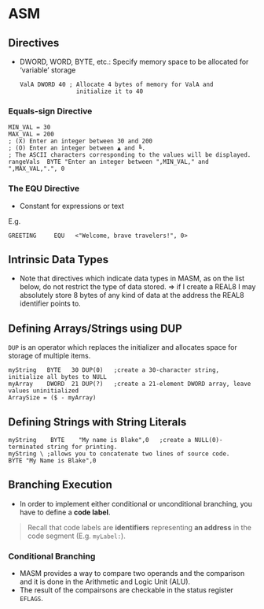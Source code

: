 # ASM

## Directives

- DWORD, WORD, BYTE, etc.: Specify memory space to be allocated for ‘variable’ storage

    ```
    ValA DWORD 40 ; Allocate 4 bytes of memory for ValA and     
                    initialize it to 40
    ```

### Equals-sign Directive

```
MIN_VAL = 30
MAX_VAL = 200
; (X) Enter an integer between 30 and 200
; (O) Enter an integer between ▲ and ╚.
; The ASCII characters corresponding to the values will be displayed.
rangeVals  BYTE "Enter an integer between ",MIN_VAL," and ",MAX_VAL,".", 0
```

### The EQU Directive

- Constant for expressions or text

E.g.

```
GREETING     EQU   <"Welcome, brave travelers!", 0>
```

## Intrinsic Data Types

- Note that directives which indicate data types in MASM, as on the list below, do not restrict the type of data stored. 
=> if I create a REAL8 I may absolutely store 8 bytes of any kind of data at the address the REAL8 identifier points to.

## Defining Arrays/Strings using DUP

`DUP` is an operator which replaces the initializer and allocates space for storage of multiple items.

```
myString   BYTE   30 DUP(0)   ;create a 30-character string, initialize all bytes to NULL
myArray    DWORD  21 DUP(?)   ;create a 21-element DWORD array, leave values uninitialized
ArraySize = ($ - myArray)
```

## Defining Strings with String Literals

```
myString    BYTE    "My name is Blake",0   ;create a NULL(0)-terminated string for printing.
myString \ ;allows you to concatenate two lines of source code.
BYTE "My Name is Blake",0
```

## Branching Execution

- In order to implement either conditional or unconditional branching, you have to define a **code label**. 

> Recall that code labels are **identifiers** representing **an address** in the code segment (E.g. `myLabel:`).

### Conditional Branching

- MASM provides a way to compare two operands and the comparison and it is done in the Arithmetic and Logic Unit (ALU).
- The result of the compairsons are checkable in the status register `EFLAGS`.

